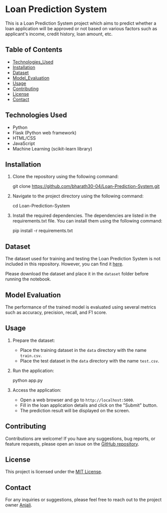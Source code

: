 # Loan Prediction System

This is a Loan Prediction System project which aims to predict whether a loan application will be approved or not based on various factors such as applicant's income, credit history, loan amount, etc.

## Table of Contents

- [Technologies_Used](#technologies_used)
- [Installation](#installation)
- [Dataset](#dataset)
- [Model_Evaluation](#model_evaluation)
- [Usage](#usage)
- [Contributing](#contributing)
- [License](#license)
- [Contact](#contact)

## Technologies Used
- Python
- Flask (Python web framework)
- HTML/CSS
- JavaScript
- Machine Learning (scikit-learn library)

## Installation

1. Clone the repository using the following command:
   
   git clone https://github.com/bharath30-04/Loan-Prediction-System.git
   
2. Navigate to the project directory using the following command:
   
   cd Loan-Prediction-System
   
3. Install the required dependencies. The dependencies are listed in the requirements.txt file. You can install them using the following command:
   
   pip install -r requirements.txt

## Dataset

The dataset used for training and testing the Loan Prediction System is not included in this repository. However, you can find it [here](https://www.kaggle.com/altruistdelhite04/loan-prediction-problem-dataset).

Please download the dataset and place it in the `dataset` folder before running the notebook.

## Model Evaluation

The performance of the trained model is evaluated using several metrics such as accuracy, precision, recall, and F1 score.

   
## Usage

1. Prepare the dataset:
   - Place the training dataset in the `data` directory with the name `train.csv`.
   - Place the test dataset in the `data` directory with the name `test.csv`.
2. Run the application:
   
   python app.py
   
3. Access the application:
   - Open a web browser and go to `http://localhost:5000`.
   - Fill in the loan application details and click on the "Submit" button.
   - The prediction result will be displayed on the screen.

## Contributing

Contributions are welcome! If you have any suggestions, bug reports, or feature requests, please open an issue on the [GitHub repository](https://github.com/anjali9156/Loan_Prediction_System).

## License

This project is licensed under the [MIT License](LICENSE).

## Contact
For any inquiries or suggestions, please feel free to reach out to the project owner [Anjali](https://github.com/anjali9156).
